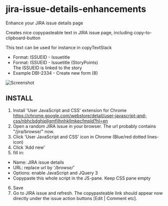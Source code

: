 # jira-issue-details-enhancements
Enhance your JIRA issue details page

Creates nice copypasteable text in JIRA issue page, including copy-to-clipboard-button

This text can be used for instance in copyTextSlack
- Format: ISSUEID - Issuetitle
- Format: ISSUEID - Issuetitle (StoryPoints)  
The ISSUEID is linked to the story  
- Example DBI-2334 - Create new form (8)


![Screenshot](https://raw.githubusercontent.com/infonl/jira-issue-details-enhancements/main/Screenshot%20Issue%20details.png?token=AGHGX76TF42B3WUL2IY6SLC77VRRE "Screenshot")


## INSTALL
1. Install 'User JavaScript and CSS' extension for Chrome https://chrome.google.com/webstore/detail/user-javascript-and-css/nbhcbdghjpllgmfilhnhkllmkecfmpld?hl=en
2. Open a random JIRA issue in your browser. The url probably contains "/jira/browse/" now.
3. Click 'User JavaScript and CSS' icon in Chrome (Blue/red dotted lines-icon)
4. Click 'Add new'
5. fill in:
 - Name: JIRA issue details
 - URL: replace url by '*/browse/*'
 - Options: enable JavaScript and JQuery 3
 - Copypaste this whole script in the JS-pane. Keep CSS pane empty
6. Save
7. Go to JIRA issue and refresh. The copypasteable link should appear now directly under the issue action buttons [Edit | Comment etc].
